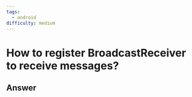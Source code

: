 ```yaml
---
tags:
  - android
difficulty: medium
---
```


# How to register BroadcastReceiver to receive messages?

## Answer

